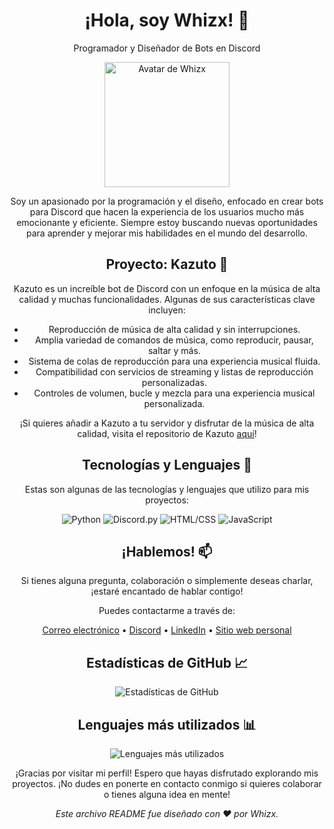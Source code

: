<!-- Encabezado -->
<h1 align="center">¡Hola, soy Whizx! 👋</h1>
<p align="center">Programador y Diseñador de Bots en Discord</p>

<!-- Avatar -->
<p align="center">
  <img src="https://avatars.githubusercontent.com/u/63973813?v=4" alt="Avatar de Whizx" width="200" height="200">
</p>

<!-- Descripción -->
<p align="center">Soy un apasionado por la programación y el diseño, enfocado en crear bots para Discord que hacen la experiencia de los usuarios mucho más emocionante y eficiente. Siempre estoy buscando nuevas oportunidades para aprender y mejorar mis habilidades en el mundo del desarrollo.</p>

<!-- Proyecto Destacado -->
<h2 align="center">Proyecto: Kazuto 🤖</h2>
<p align="center">Kazuto es un increíble bot de Discord con un enfoque en la música de alta calidad y muchas funcionalidades. Algunas de sus características clave incluyen:</p>

<ul align="center">
  <li>Reproducción de música de alta calidad y sin interrupciones.</li>
  <li>Amplia variedad de comandos de música, como reproducir, pausar, saltar y más.</li>
  <li>Sistema de colas de reproducción para una experiencia musical fluida.</li>
  <li>Compatibilidad con servicios de streaming y listas de reproducción personalizadas.</li>
  <li>Controles de volumen, bucle y mezcla para una experiencia musical personalizada.</li>
</ul>

<p align="center">¡Si quieres añadir a Kazuto a tu servidor y disfrutar de la música de alta calidad, visita el repositorio de Kazuto <a href="kazuto">aquí</a>!</p>

<!-- Tecnologías y Lenguajes -->
<h2 align="center">Tecnologías y Lenguajes 🚀</h2>
<p align="center">Estas son algunas de las tecnologías y lenguajes que utilizo para mis proyectos:</p>
<p align="center">
  <img src="https://img.shields.io/badge/-Python-3776AB?logo=python&logoColor=white&style=for-the-badge" alt="Python">
  <img src="https://img.shields.io/badge/-Discord.js-7289DA?logo=discord&logoColor=white&style=for-the-badge" alt="Discord.py">
  <img src="https://img.shields.io/badge/-HTML/CSS-E34F26?logo=html5&logoColor=white&style=for-the-badge" alt="HTML/CSS">
  <img src="https://img.shields.io/badge/-JavaScript-F7DF1E?logo=javascript&logoColor=black&style=for-the-badge" alt="JavaScript">
</p>

<!-- Contacto -->
<h2 align="center">¡Hablemos! 📫</h2>
<p align="center">Si tienes alguna pregunta, colaboración o simplemente deseas charlar, ¡estaré encantado de hablar contigo!</p>
<p align="center">Puedes contactarme a través de:</p>

<p align="center">
  <a href="mailto:whizx@kazutobot.ml">Correo electrónico</a> •
  <a href="https://discordapp.com/users/1131702584504225842">Discord</a> •
  <a href="https://www.linkedin.com/in/tuperfillinkedin/">LinkedIn</a> •
  <a href="https://kazutobot.ml/">Sitio web personal</a>
</p>

<!-- Estadísticas de GitHub -->
<h2 align="center">Estadísticas de GitHub 📈</h2>
<p align="center">
  <img src="https://github-readme-stats.vercel.app/api?username=Whizx&show_icons=true&theme=radical" alt="Estadísticas de GitHub">
</p>

<!-- Lenguajes más utilizados -->
<h2 align="center">Lenguajes más utilizados 📊</h2>
<p align="center">
  <img src="https://github-readme-stats.vercel.app/api/top-langs/?username=Whizx&layout=compact&theme=radical" alt="Lenguajes más utilizados">
</p>

<!-- Pie de página -->
<p align="center">¡Gracias por visitar mi perfil! Espero que hayas disfrutado explorando mis proyectos. ¡No dudes en ponerte en contacto conmigo si quieres colaborar o tienes alguna idea en mente!</p>
<p align="center"><em>Este archivo README fue diseñado con ❤️ por Whizx.</em></p>
